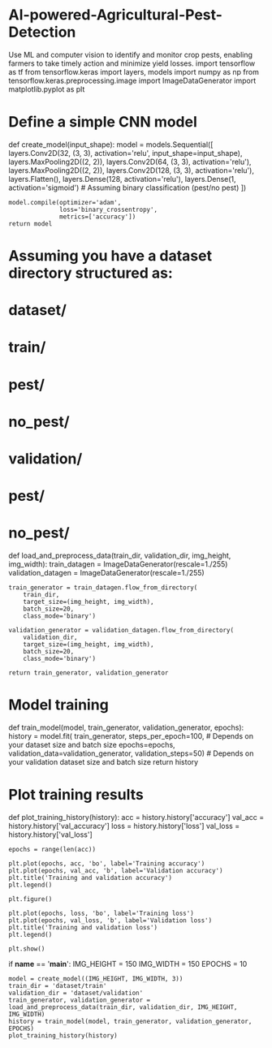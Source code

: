 # AI-powered-Agricultural-Pest-Detection
Use ML and computer vision to identify and monitor crop pests, enabling farmers to take timely action and minimize yield losses.
import tensorflow as tf
from tensorflow.keras import layers, models
import numpy as np
from tensorflow.keras.preprocessing.image import ImageDataGenerator
import matplotlib.pyplot as plt

# Define a simple CNN model
def create_model(input_shape):
    model = models.Sequential([
        layers.Conv2D(32, (3, 3), activation='relu', input_shape=input_shape),
        layers.MaxPooling2D((2, 2)),
        layers.Conv2D(64, (3, 3), activation='relu'),
        layers.MaxPooling2D((2, 2)),
        layers.Conv2D(128, (3, 3), activation='relu'),
        layers.Flatten(),
        layers.Dense(128, activation='relu'),
        layers.Dense(1, activation='sigmoid')  # Assuming binary classification (pest/no pest)
    ])
    
    model.compile(optimizer='adam',
                  loss='binary_crossentropy',
                  metrics=['accuracy'])
    return model

# Assuming you have a dataset directory structured as:
# dataset/
#   train/
#       pest/
#       no_pest/
#   validation/
#       pest/
#       no_pest/
def load_and_preprocess_data(train_dir, validation_dir, img_height, img_width):
    train_datagen = ImageDataGenerator(rescale=1./255)
    validation_datagen = ImageDataGenerator(rescale=1./255)
    
    train_generator = train_datagen.flow_from_directory(
        train_dir,
        target_size=(img_height, img_width),
        batch_size=20,
        class_mode='binary')
    
    validation_generator = validation_datagen.flow_from_directory(
        validation_dir,
        target_size=(img_height, img_width),
        batch_size=20,
        class_mode='binary')
    
    return train_generator, validation_generator

# Model training
def train_model(model, train_generator, validation_generator, epochs):
    history = model.fit(
        train_generator,
        steps_per_epoch=100,  # Depends on your dataset size and batch size
        epochs=epochs,
        validation_data=validation_generator,
        validation_steps=50)  # Depends on your validation dataset size and batch size
    return history

# Plot training results
def plot_training_history(history):
    acc = history.history['accuracy']
    val_acc = history.history['val_accuracy']
    loss = history.history['loss']
    val_loss = history.history['val_loss']

    epochs = range(len(acc))

    plt.plot(epochs, acc, 'bo', label='Training accuracy')
    plt.plot(epochs, val_acc, 'b', label='Validation accuracy')
    plt.title('Training and validation accuracy')
    plt.legend()

    plt.figure()

    plt.plot(epochs, loss, 'bo', label='Training loss')
    plt.plot(epochs, val_loss, 'b', label='Validation loss')
    plt.title('Training and validation loss')
    plt.legend()

    plt.show()

if __name__ == '__main__':
    IMG_HEIGHT = 150
    IMG_WIDTH = 150
    EPOCHS = 10
    
    model = create_model((IMG_HEIGHT, IMG_WIDTH, 3))
    train_dir = 'dataset/train'
    validation_dir = 'dataset/validation'
    train_generator, validation_generator = load_and_preprocess_data(train_dir, validation_dir, IMG_HEIGHT, IMG_WIDTH)
    history = train_model(model, train_generator, validation_generator, EPOCHS)
    plot_training_history(history)
